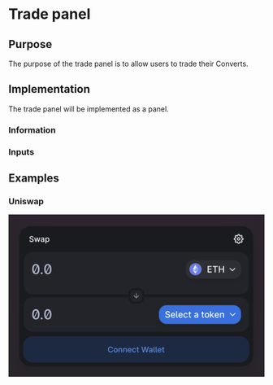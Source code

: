 # Trade panel

## Purpose

The purpose of the trade panel is to allow users to trade their Converts.

## Implementation

The trade panel will be implemented as a panel.

### Information

### Inputs

## Examples

### Uniswap

![](../../../../assets/uniswap/convert.png)
